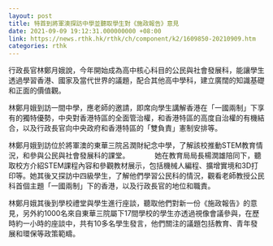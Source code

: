 ```yaml
---
layout: post
title: 特首到將軍澳探訪中學並聽取學生對《施政報告》意見
date: 2021-09-09 19:12:31.000000000 +08:00
link: https://news.rthk.hk/rthk/ch/component/k2/1609850-20210909.htm
categories: rthk
---
```


行政長官林鄭月娥說，今年開始成為高中核心科目的公民與社會發展科，能讓學生透過學習香港、國家及當代世界的議題，配合其他高中學科，建立廣闊的知識基礎和正面的價值觀。

林鄭月娥到訪一間中學，應老師的邀請，即席向學生講解香港在「一國兩制」下享有的獨特優勢，中央對香港特區的全面管治權，和香港特區的高度自治權的有機結合，以及行政長官向中央政府和香港特區的「雙負責」憲制安排等。

林鄭月娥到訪位於將軍澳的東華三院呂潤財紀念中學，了解該校推動STEM教育情況，和參與公民與社會發展科的課堂。
　　　
她在教育局局長楊潤雄陪同下，聽取校方介紹STEM課程內容和參觀教材展示，包括機械人編程、擴增實境和3D打印等。她其後又探訪中四級學生，了解他們學習公民科的情況，觀看老師教授公民科首個主題「一國兩制」下的香港，以及行政長官的地位和職責。

林鄭月娥其後到學校禮堂與學生進行座談，聽取他們對新一份《施政報告》的意見，另外約1000名來自東華三院屬下17間學校的學生亦透過視像會議參與，在歷時約一小時的座談中，共有10多名學生發言，他們關注的議題包括教育、青年發展和環保等政策範疇。
